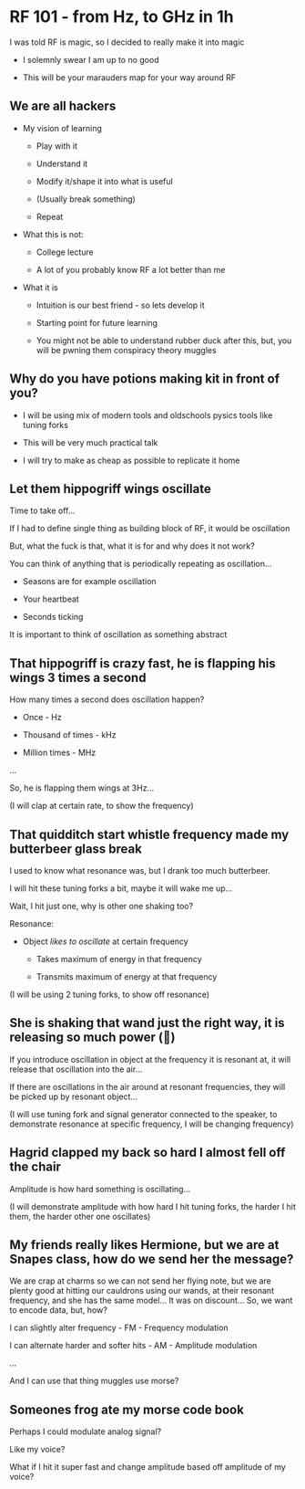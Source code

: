 # RF 101 - from Hz, to GHz in 1h

I was told RF is magic, so I decided to really make it into magic

 * I solemnly swear I am up to no good
 
 * This will be your marauders map for your way around RF

## We are all hackers

 * My vision of learning

    * Play with it

    * Understand it

    * Modify it/shape it into what is useful

    * (Usually break something)

    * Repeat

 * What this is not:

    * College lecture

    * A lot of you probably know RF a lot better than me

 * What it is

    * Intuition is our best friend - so lets develop it

    * Starting point for future learning

    * You might not be able to understand rubber duck after this, but, you will be pwning them conspiracy theory muggles

## Why do you have potions making kit in front of you?

 * I will be using mix of modern tools and oldschools pysics tools like tuning forks

 * This will be very much practical talk

 * I will try to make as cheap as possible to replicate it home

## Let them hippogriff wings oscillate

Time to take off... 

If I had to define single thing as building block of RF, it would be oscillation

But, what the fuck is that, what it is for and why does it not work?

You can think of anything that is periodically repeating as oscillation...

 * Seasons are for example oscillation

 * Your heartbeat

 * Seconds ticking

It is important to think of oscillation as something abstract

## That hippogriff is crazy fast, he is flapping his wings 3 times a second

How many times a second does oscillation happen?

 * Once - Hz

 * Thousand of times - kHz

 * Million times - MHz

...

So, he is flapping them wings at 3Hz...

(I will clap at certain rate, to show the frequency)

## That quidditch start whistle frequency made my butterbeer glass break

I used to know what resonance was, but I drank too much butterbeer.

I will hit these tuning forks a bit, maybe it will wake me up... 

Wait, I hit just one, why is other one shaking too?

Resonance: 

 * Object *likes to oscillate* at certain frequency

    * Takes maximum of energy in that frequency

    * Transmits maximum of energy at that frequency

(I will be using 2 tuning forks, to show off resonance)

## She is shaking that wand just the right way, it is releasing so much power (👼)

If you introduce oscillation in object at the frequency it is resonant at, it will release that oscillation into the air... 

If there are oscillations in the air around at resonant frequencies, they will be picked up by resonant object...

(I will use tuning fork and signal generator connected to the speaker, to demonstrate resonance at specific frequency, I will be changing frequency)

## Hagrid clapped my back so hard I almost fell off the chair

Amplitude is how hard something is oscillating...

(I will demonstrate amplitude with how hard I hit tuning forks, the harder I hit them, the harder other one oscillates)

## My friends really likes Hermione, but we are at Snapes class, how do we send her the message?

We are crap at charms so we can not send her flying note, but we are plenty good at hitting our cauldrons using our wands, at their resonant frequency, and she has the same model... It was on discount... 
So, we want to encode data, but, how?

I can slightly alter frequency - FM - Frequency modulation

I can alternate harder and softer hits - AM - Amplitude modulation

...

And I can use that thing muggles use morse?

## Someones frog ate my morse code book

Perhaps I could modulate analog signal?

Like my voice?

What if I hit it super fast and change amplitude based off amplitude of my voice?

